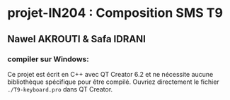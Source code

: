 # projet-IN204 : Composition SMS T9

## Nawel AKROUTI & Safa IDRANI 

### compiler sur Windows:

Ce projet est écrit en C++ avec QT Creator 6.2 et ne nécessite aucune bibliothèque spécifique pour être compilé.
Ouvriez directement le fichier ```./T9-keyboard.pro``` dans QT Creator.
